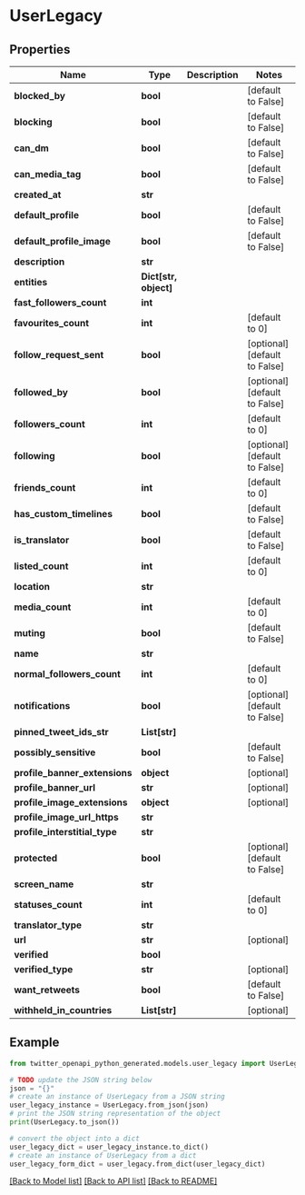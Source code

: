 # UserLegacy


## Properties

Name | Type | Description | Notes
------------ | ------------- | ------------- | -------------
**blocked_by** | **bool** |  | [default to False]
**blocking** | **bool** |  | [default to False]
**can_dm** | **bool** |  | [default to False]
**can_media_tag** | **bool** |  | [default to False]
**created_at** | **str** |  | 
**default_profile** | **bool** |  | [default to False]
**default_profile_image** | **bool** |  | [default to False]
**description** | **str** |  | 
**entities** | **Dict[str, object]** |  | 
**fast_followers_count** | **int** |  | 
**favourites_count** | **int** |  | [default to 0]
**follow_request_sent** | **bool** |  | [optional] [default to False]
**followed_by** | **bool** |  | [optional] [default to False]
**followers_count** | **int** |  | [default to 0]
**following** | **bool** |  | [optional] [default to False]
**friends_count** | **int** |  | [default to 0]
**has_custom_timelines** | **bool** |  | [default to False]
**is_translator** | **bool** |  | [default to False]
**listed_count** | **int** |  | [default to 0]
**location** | **str** |  | 
**media_count** | **int** |  | [default to 0]
**muting** | **bool** |  | [default to False]
**name** | **str** |  | 
**normal_followers_count** | **int** |  | [default to 0]
**notifications** | **bool** |  | [optional] [default to False]
**pinned_tweet_ids_str** | **List[str]** |  | 
**possibly_sensitive** | **bool** |  | [default to False]
**profile_banner_extensions** | **object** |  | [optional] 
**profile_banner_url** | **str** |  | [optional] 
**profile_image_extensions** | **object** |  | [optional] 
**profile_image_url_https** | **str** |  | 
**profile_interstitial_type** | **str** |  | 
**protected** | **bool** |  | [optional] [default to False]
**screen_name** | **str** |  | 
**statuses_count** | **int** |  | [default to 0]
**translator_type** | **str** |  | 
**url** | **str** |  | [optional] 
**verified** | **bool** |  | 
**verified_type** | **str** |  | [optional] 
**want_retweets** | **bool** |  | [default to False]
**withheld_in_countries** | **List[str]** |  | [optional] 

## Example

```python
from twitter_openapi_python_generated.models.user_legacy import UserLegacy

# TODO update the JSON string below
json = "{}"
# create an instance of UserLegacy from a JSON string
user_legacy_instance = UserLegacy.from_json(json)
# print the JSON string representation of the object
print(UserLegacy.to_json())

# convert the object into a dict
user_legacy_dict = user_legacy_instance.to_dict()
# create an instance of UserLegacy from a dict
user_legacy_form_dict = user_legacy.from_dict(user_legacy_dict)
```
[[Back to Model list]](../README.md#documentation-for-models) [[Back to API list]](../README.md#documentation-for-api-endpoints) [[Back to README]](../README.md)


